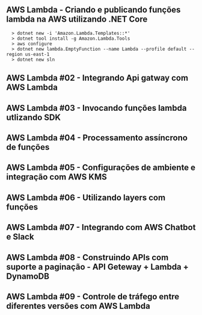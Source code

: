 ## AWS Lambda - Criando e publicando funções lambda na AWS utilizando .NET Core
```.netcore
  > dotnet new -i 'Amazon.Lambda.Templates::*'
  > dotnet tool install -g Amazon.Lambda.Tools
  > aws configure
  > dotnet new lambda.EmptyFunction --name Lambda --profile default --region us-east-1
  > dotnet new sln
```
## AWS Lambda #02 - Integrando Api gatway com AWS Lambda
## AWS Lambda #03 - Invocando funções lambda utlizando SDK
## AWS Lambda #04 - Processamento assíncrono de funções
## AWS Lambda #05 - Configurações de ambiente e integração com AWS KMS
## AWS Lambda #06 - Utilizando layers com funções
## AWS Lambda #07 - Integrando com AWS Chatbot e Slack
## AWS Lambda #08 - Construindo APIs com suporte a paginação - API Geteway + Lambda + DynamoDB
## AWS Lambda #09 - Controle de tráfego entre diferentes versões com AWS Lambda
